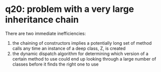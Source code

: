 # q20: problem with a very large inheritance chain
There are two immediate inefficiencies:
1. the chaining of constructors implies a potentially long set of method calls any time an instance of a deep class, Z, is created  
2. the dynamic dispatch algorithm for determining which version of a certain method to use could end up looking through a large number of classes before it finds the right one to use
